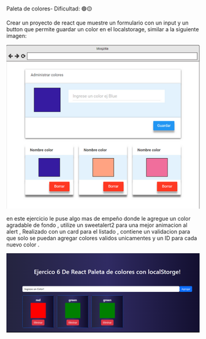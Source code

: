 Paleta de colores- Dificultad:  🟢🟡

Crear un proyecto de react que muestre un formulario con un input y un button que permite guardar un color en el localstorage, similar a la siguiente imagen:

<img src="./src/assets/imagen del tp.PNG" alt="" />

en este ejercicio le puse algo mas de empeño donde le agregue un color agradable  de fondo , 
utilize un sweetalert2 para una mejor animacion al alert , Realizado con un card para el listado , 
contiene un validacion para que solo se puedan agregar colores validos unicamentes y un ID para cada nuevo color .


<img src="./src/assets/mi proyecto.PNG" alt="" />